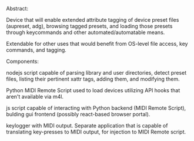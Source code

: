 Abstract:

Device that will enable extended attribute tagging of device preset files (aupreset, adg),
browsing tagged presets, and loading those presets through keycommands and other
automated/automatable means.

Extendable for other uses that would benefit from OS-level file access, key commands,
and tagging.

Components:

nodejs script capable of parsing library and user directories, detect
preset files, listing their pertinent xattr tags, adding them, and modifying them.

Python MIDI Remote Script used to load devices utilizing API hooks that aren't
available via m4l.

js script capable of interacting with Python backend (MIDI Remote Script),
bulding gui frontend (possibly react-based browser portal).

keylogger with MIDI output.  Separate application that is capable of translating
key-presses to MIDI output, for injection to MIDI Remote script. 
